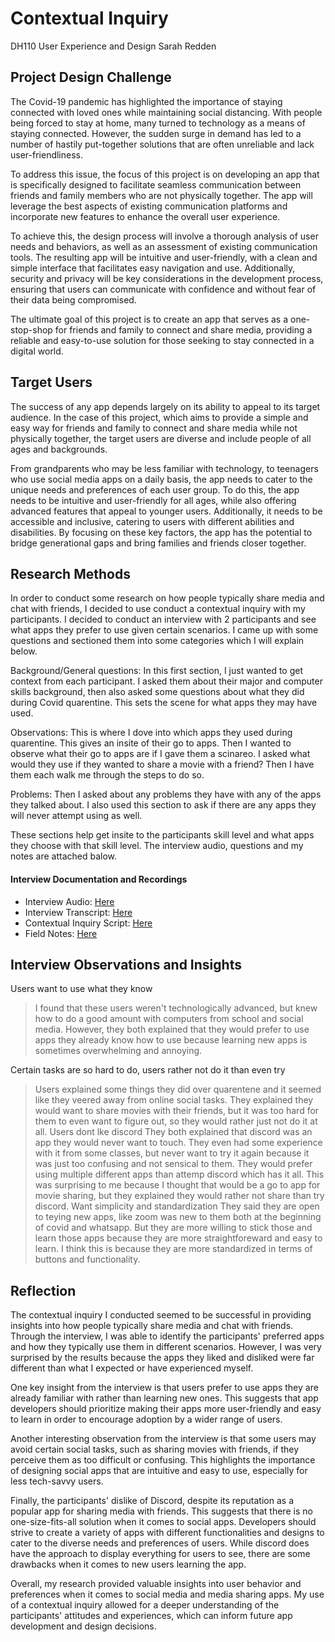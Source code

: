 # Contextual Inquiry
DH110 User Experience and Design
Sarah Redden


## Project Design Challenge
The Covid-19 pandemic has highlighted the importance of staying connected with loved ones while maintaining social distancing. With people being forced to stay at home, many turned to technology as a means of staying connected. However, the sudden surge in demand has led to a number of hastily put-together solutions that are often unreliable and lack user-friendliness.

To address this issue, the focus of this project is on developing an app that is specifically designed to facilitate seamless communication between friends and family members who are not physically together. The app will leverage the best aspects of existing communication platforms and incorporate new features to enhance the overall user experience.

To achieve this, the design process will involve a thorough analysis of user needs and behaviors, as well as an assessment of existing communication tools. The resulting app will be intuitive and user-friendly, with a clean and simple interface that facilitates easy navigation and use. Additionally, security and privacy will be key considerations in the development process, ensuring that users can communicate with confidence and without fear of their data being compromised.

The ultimate goal of this project is to create an app that serves as a one-stop-shop for friends and family to connect and share media, providing a reliable and easy-to-use solution for those seeking to stay connected in a digital world.

## Target Users
The success of any app depends largely on its ability to appeal to its target audience. In the case of this project, which aims to provide a simple and easy way for friends and family to connect and share media while not physically together, the target users are diverse and include people of all ages and backgrounds.

From grandparents who may be less familiar with technology, to teenagers who use social media apps on a daily basis, the app needs to cater to the unique needs and preferences of each user group. To do this, the app needs to be intuitive and user-friendly for all ages, while also offering advanced features that appeal to younger users. Additionally, it needs to be accessible and inclusive, catering to users with different abilities and disabilities. By focusing on these key factors, the app has the potential to bridge generational gaps and bring families and friends closer together.


## Research Methods
In order to conduct some research on how people typically share media and chat with friends, I decided to use conduct a contextual inquiry with my participants. I decided to conduct an interview with 2 participants and see what apps they prefer to use given certain scenarios. I came up with some questions and sectioned them into some categories which I will explain below.

Background/General questions: In this first section, I just wanted to get context from each participant. I asked them about their major and computer skills background, then also asked some questions about what they did during Covid quarentine. This sets the scene for what apps they may have used.

Observations: This is where I dove into which apps they used during quarentine. This gives an insite of their go to apps. Then I wanted to observe what their go to apps are if I gave them a scinareo. I asked what would they use if they wanted to share a movie with a friend? Then I have them each walk me through the steps to do so.

Problems: Then I asked about any problems they have with any of the apps they talked about. I also used this section to ask if there are any apps they will never attempt using as well.

These sections help get insite to the participants skill level and what apps they choose with that skill level. The interview audio, questions and my notes are attached balow.

#### Interview Documentation and Recordings
* Interview Audio: [Here](https://drive.google.com/file/d/1Lvk8oi6ZVA586zH5n0EuPZFHCK6PVUqF/view?usp=sharing)
* Interview Transcript: [Here](https://github.com/sarahsr6/DH110/blob/main/Assignments/assign_3/Transcript%20.pdf)
* Contextual Inquiry Script: [Here](https://github.com/sarahsr6/DH110/blob/main/Assignments/assign_3/Field%20Study%20Interview%20Script%20.pdf)
* Field Notes: [Here](https://github.com/sarahsr6/DH110/blob/main/Assignments/assign_3/Field%20Notess.pdf)

## Interview Observations and Insights
Users want to use what they know 
> I found that these users weren't technologically advanced, but knew how to do a good amount with computers from school and social media. However, they both explained that they would prefer to use apps they already know how to use because learning new apps is sometimes overwhelming and annoying.

Certain tasks are so hard to do, users rather not do it than even try
> Users explained some things they did over quarentene and it seemed like they veered away from online social tasks. They explained they would want to share movies with their friends, but it was too hard for them to even want to figure out, so they would rather just not do it at all.
Users dont lke discord
> They both explained that discord was an app they would never want to touch. They even had some experience with it from some classes, but never want to try it again because it was just too confusing and not sensical to them. They would prefer using multiple different apps than attemp discord which has it all. This was surprising to me because I thought that would be a go to app for movie sharing, but they explained they would rather not share than try discord.
Want simplicity and standardization
> They said they are open to teying new apps, like zoom was new to them both at the beginning of covid and whatsapp. But they are more willing to stick those and learn those apps because they are more straightforeward and easy to learn. I think this is because they are more standardized in terms of buttons and functionality.

## Reflection
The contextual inquiry I conducted seemed to be successful in providing insights into how people typically share media and chat with friends. Through the interview, I was able to identify the participants' preferred apps and how they typically use them in different scenarios. However, I was very surprised by the results because the apps they liked and disliked were far different than what I expected or have experienced myself.

One key insight from the interview is that users prefer to use apps they are already familiar with rather than learning new ones. This suggests that app developers should prioritize making their apps more user-friendly and easy to learn in order to encourage adoption by a wider range of users.

Another interesting observation from the interview is that some users may avoid certain social tasks, such as sharing movies with friends, if they perceive them as too difficult or confusing. This highlights the importance of designing social apps that are intuitive and easy to use, especially for less tech-savvy users.

Finally, the participants' dislike of Discord, despite its reputation as a popular app for sharing media with friends. This suggests that there is no one-size-fits-all solution when it comes to social apps. Developers should strive to create a variety of apps with different functionalities and designs to cater to the diverse needs and preferences of users. While discord does have the approach to display everything for users to see, there are some drawbacks when it comes to new users learning the app.

Overall, my research provided valuable insights into user behavior and preferences when it comes to social media and media sharing apps. My use of a contextual inquiry allowed for a deeper understanding of the participants' attitudes and experiences, which can inform future app development and design decisions.
